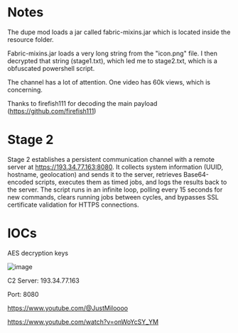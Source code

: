 # Notes

The dupe mod loads a jar called fabric-mixins.jar which is located inside the resource folder.

Fabric-mixins.jar loads a very long string from the "icon.png" file. I then decrypted that string (stage1.txt), which led me to stage2.txt, which is a obfuscated powershell script.

The channel has a lot of attention. One video has 60k views, which is concerning.

Thanks to firefish111 for decoding the main payload (https://github.com/firefish111)

# Stage 2

Stage 2 establishes a persistent communication channel with a remote server at https://193.34.77.163:8080. It collects system information (UUID, hostname, geolocation) and sends it to the server, retrieves Base64-encoded scripts, executes them as timed jobs, and logs the results back to the server. The script runs in an infinite loop, polling every 15 seconds for new commands, clears running jobs between cycles, and bypasses SSL certificate validation for HTTPS connections.


# IOCs

AES decryption keys

![image](https://github.com/user-attachments/assets/2b803733-9221-4eee-8ba3-cd47b545aee7)

C2 Server: 193.34.77.163

Port: 8080

https://www.youtube.com/@JustMiloooo

https://www.youtube.com/watch?v=onWoYcSY_YM
